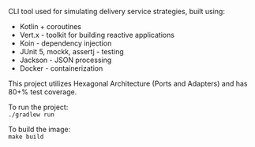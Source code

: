 CLI tool used for simulating delivery service strategies, built using:
* Kotlin + coroutines
* Vert.x - toolkit for building reactive applications
* Koin - dependency injection 
* JUnit 5, mockk, assertj - testing
* Jackson - JSON processing
* Docker - containerization

This project utilizes Hexagonal Architecture (Ports and Adapters) and has 80+% test coverage.

To run the project:  
`./gradlew run`

To build the image:  
`make build`
